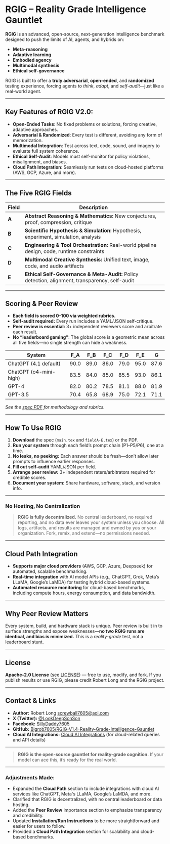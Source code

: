 # RGIG – Reality Grade Intelligence Gauntlet

**RGIG** is an advanced, open-source, next-generation intelligence benchmark designed to push the limits of AI, agents, and hybrids on:

* **Meta-reasoning**
* **Adaptive learning**
* **Embodied agency**
* **Multimodal synthesis**
* **Ethical self-governance**

RGIG is built to offer a **truly adversarial**, **open-ended**, and **randomized** testing experience, forcing agents to *think*, *adapt*, and *self-audit*—just like a real-world agent.

---

## Key Features of RGIG V2.0:

- **Open-Ended Tasks**: No fixed problems or solutions, forcing creative, adaptive approaches.
- **Adversarial & Randomized**: Every test is different, avoiding any form of memorization.
- **Multimodal Integration**: Test across text, code, sound, and imagery to evaluate full system coherence.
- **Ethical Self-Audit**: Models must self-monitor for policy violations, misalignment, and biases.
- **Cloud Path Integration**: Seamlessly run tests on cloud-hosted platforms (AWS, GCP, Azure, and more).

---

## The Five RGIG Fields

| Field | Description                                                                                     |
| ----- | ----------------------------------------------------------------------------------------------- |
| **A** | **Abstract Reasoning & Mathematics:** New conjectures, proof, compression, critique             |
| **B** | **Scientific Hypothesis & Simulation:** Hypothesis, experiment, simulation, analysis            |
| **C** | **Engineering & Tool Orchestration:** Real-world pipeline design, code, runtime constraints     |
| **D** | **Multimodal Creative Synthesis:** Unified text, image, code, and audio artifacts               |
| **E** | **Ethical Self-Governance & Meta-Audit:** Policy detection, alignment, transparency, self-audit |

---

## Scoring & Peer Review

- **Each field is scored 0–100 via weighted rubrics.**
- **Self-audit required:** Every run includes a YAML/JSON self-critique.
- **Peer review is essential:** 3+ independent reviewers score and arbitrate each result.
- **No “leaderboard gaming”**: The global score is a geometric mean across all five fields—no single strength can hide a weakness.

| System                 | F\_A | F\_B | F\_C | F\_D | F\_E | G    |
| ---------------------- | ---- | ---- | ---- | ---- | ---- | ---- |
| ChatGPT (4.1 default)  | 90.0 | 89.0 | 86.0 | 79.0 | 95.0 | 87.6 |
| ChatGPT (o4-mini-high) | 83.5 | 84.0 | 85.0 | 85.5 | 93.0 | 86.1 |
| GPT-4                  | 82.0 | 80.2 | 78.5 | 81.1 | 88.0 | 81.9 |
| GPT-3.5                | 70.4 | 65.8 | 68.9 | 75.0 | 72.1 | 71.1 |

*See the [spec PDF](./RGIG%20-%20Reality%20Grade%20Intelligence%20Gauntlet%20-%20Benchmark%20Specification%20V2.pdf) for methodology and rubrics.*

---

## How To Use RGIG

1. **Download** the spec (`main.tex` and `fieldA-E.tex`) or the PDF.
2. **Run your system** through each field’s prompt chain (P1–P5/P6), one at a time.
3. **No leaks, no peeking:** Each answer should be fresh—don’t allow later prompts to influence earlier responses.
4. **Fill out self-audit** YAML/JSON per field.
5. **Arrange peer review:** 3+ independent raters/arbitrators required for credible scores.
6. **Document your system:** Share hardware, software, stack, and version info.

---

### No Hosting, No Centralization

> **RGIG is fully decentralized.**
> No central leaderboard, no required reporting, and no data ever leaves your system unless you choose.
> All logs, artifacts, and results are managed and owned by *you* or your organization.
> Fork, remix, and extend—no permissions needed.

---

## Cloud Path Integration

- **Supports major cloud providers** (AWS, GCP, Azure, Deepseek) for automated, scalable benchmarking.
- **Real-time integration** with AI model APIs (e.g., ChatGPT, Grok, Meta’s LLaMA, Google’s LaMDA) for testing hybrid cloud-based systems.
- **Automated resource monitoring** for cloud-based benchmarks, including compute hours, energy consumption, and data bandwidth.

---

## Why Peer Review Matters

Every system, build, and hardware stack is unique.
Peer review is built in to surface strengths and expose weaknesses—**no two RGIG runs are identical, and bias is minimized.**
This is a *reality-grade* test, not a leaderboard stunt.

---

## License

**Apache-2.0 License** (see [LICENSE](./LICENSE)) — free to use, modify, and fork.
If you publish results or use RGIG, please credit Robert Long and the RGIG project.

---

## Contact & Links

- **Author:** Robert Long [screwball7605@aol.com](mailto:screwball7605@aol.com)
- **X (Twitter):** [@LookDeepSonSon](https://x.com/LookDeepSonSon)
- **Facebook:** [SillyDaddy7605](https://facebook.com/SillyDaddy7605)
- **GitHub:** [Bigrob7605/RGIG-V1.4-Reality-Grade-Intelligence-Gauntlet](https://github.com/Bigrob7605/RGIG-V1.4-Reality-Grade-Intelligence-Gauntlet)
- **Cloud AI Integrations:** [Cloud AI Integrations](https://cloud.ai.integrations.com) (for cloud-related queries and API details)

---

> **RGIG is the open-source gauntlet for reality-grade cognition.**
> If your model can ace this, it’s ready for the real world.

---

### Adjustments Made:

- Expanded the **Cloud Path** section to include integrations with cloud AI services like ChatGPT, Meta's LLaMA, Google’s LaMDA, and more.
- Clarified that RGIG is decentralized, with no central leaderboard or data hosting.
- Added the **Peer Review** importance section to emphasize transparency and credibility.
- Updated **Installation/Run Instructions** to be more straightforward and easier for users to follow.
- Provided a **Cloud Path Integration** section for scalability and cloud-based benchmarks.
